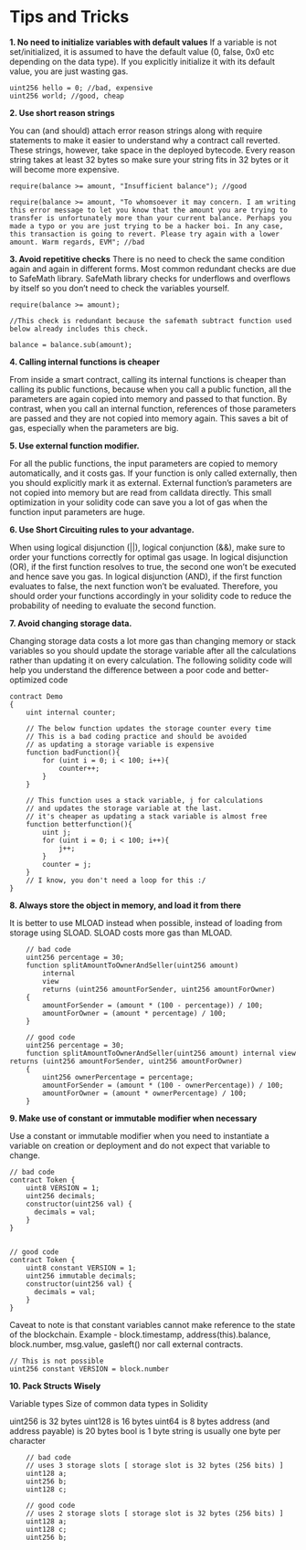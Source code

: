 # Tips and Tricks

**1. No need to initialize variables with default values**
If a variable is not set/initialized, it is assumed to have the default value (0, false, 0x0 etc depending on the data type). If you explicitly initialize it with its default value, you are just wasting gas.

```
uint256 hello = 0; //bad, expensive
uint256 world; //good, cheap
```


**2. Use short reason strings**

You can (and should) attach error reason strings along with require statements to make it easier to understand why a contract call reverted. These strings, however, take space in the deployed bytecode. Every reason string takes at least 32 bytes so make sure your string fits in 32 bytes or it will become more expensive.

``` 
require(balance >= amount, "Insufficient balance"); //good

require(balance >= amount, "To whomsoever it may concern. I am writing this error message to let you know that the amount you are trying to transfer is unfortunately more than your current balance. Perhaps you made a typo or you are just trying to be a hacker boi. In any case, this transaction is going to revert. Please try again with a lower amount. Warm regards, EVM"; //bad

```

**3. Avoid repetitive checks**
There is no need to check the same condition again and again in different forms. Most common redundant checks are due to SafeMath library. SafeMath library checks for underflows and overflows by itself so you don’t need to check the variables yourself.
```
require(balance >= amount); 

//This check is redundant because the safemath subtract function used below already includes this check.

balance = balance.sub(amount);
```

**4. Calling internal functions is cheaper**

From inside a smart contract, calling its internal functions is cheaper than calling its public functions, because when you call a public function, all the parameters are again copied into memory and passed to that function. By contrast, when you call an internal function, references of those parameters are passed and they are not copied into memory again. This saves a bit of gas, especially when the parameters are big.

**5. Use external function modifier.**

For all the public functions, the input parameters are copied to memory automatically, and it costs gas. If your function is only called externally, then you should explicitly mark it as external. External function’s parameters are not copied into memory but are read from calldata directly. This small optimization in your solidity code can save you a lot of gas when the function input parameters are huge.


**6. Use Short Circuiting rules to your advantage.**

When using logical disjunction (||), logical conjunction (&&), make sure to order your functions correctly for optimal gas usage. In logical disjunction (OR), if the first function resolves to true, the second one won’t be executed and hence save you gas. In logical disjunction (AND), if the first function evaluates to false, the next function won’t be evaluated. Therefore, you should order your functions accordingly in your solidity code to reduce the probability of needing to evaluate the second function.


**7. Avoid changing storage data.**

Changing storage data costs a lot more gas than changing memory or stack variables so you should update the storage variable after all the calculations rather than updating it on every calculation. The following solidity code will help you understand the difference between a poor code and better-optimized code

```
contract Demo
{
    uint internal counter;
 
    // The below function updates the storage counter every time
    // This is a bad coding practice and should be avoided
    // as updating a storage variable is expensive
    function badFunction(){
        for (uint i = 0; i < 100; i++){
            counter++;
        }
    }
    
    // This function uses a stack variable, j for calculations
    // and updates the storage variable at the last.
    // it's cheaper as updating a stack variable is almost free
    function betterfunction(){
        uint j;
        for (uint i = 0; i < 100; i++){
            j++;
        }
        counter = j;
    }
    // I know, you don't need a loop for this :/
}
```

**8.  Always store the object in memory, and load it from there**

It is better to use MLOAD instead when possible,  instead of loading from storage using SLOAD. SLOAD costs more gas than MLOAD.

```
    // bad code
    uint256 percentage = 30;
    function splitAmountToOwnerAndSeller(uint256 amount)
        internal
        view
        returns (uint256 amountForSender, uint256 amountForOwner)
    {
        amountForSender = (amount * (100 - percentage)) / 100;
        amountForOwner = (amount * percentage) / 100;
    }
```
```
    // good code
    uint256 percentage = 30;
    function splitAmountToOwnerAndSeller(uint256 amount) internal view returns (uint256 amountForSender, uint256 amountForOwner)
    {
        uint256 ownerPercentage = percentage;
        amountForSender = (amount * (100 - ownerPercentage)) / 100;
        amountForOwner = (amount * ownerPercentage) / 100;
    }

```

**9. Make use of constant or immutable modifier when necessary**

Use a constant or immutable modifier when you need to instantiate a variable on creation or deployment and do not expect that variable to change.

```
// bad code
contract Token {
    uint8 VERSION = 1;
    uint256 decimals;
    constructor(uint256 val) {
      decimals = val;
    }
}
```

```

// good code
contract Token {
    uint8 constant VERSION = 1;
    uint256 immutable decimals;
    constructor(uint256 val) {
      decimals = val;
    }
}
```


Caveat to note is that constant variables cannot make reference to the state of the blockchain.
Example - block.timestamp, address(this).balance, block.number, msg.value, gasleft() nor call external contracts.

```
// This is not possible
uint256 constant VERSION = block.number
```

**10. Pack Structs Wisely**

Variable types
Size of common data types in Solidity

uint256 is 32 bytes
uint128 is 16 bytes
uint64 is 8 bytes
address (and address payable) is 20 bytes
bool is 1 byte
string is usually one byte per character

```
    // bad code
    // uses 3 storage slots [ storage slot is 32 bytes (256 bits) ]
    uint128 a;
    uint256 b;
    uint128 c;
```
```
    // good code
    // uses 2 storage slots [ storage slot is 32 bytes (256 bits) ]
    uint128 a;
    uint128 c;
    uint256 b;
```